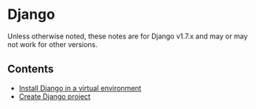 # Django

Unless otherwise noted, these notes are for Django v1.7.x and may or may not work for other versions.

## Contents

- [Install Django in a virtual environment](django-install.md)
- [Create Django project](django-create-project.md)
